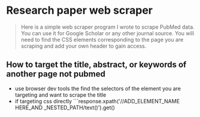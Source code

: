 # Research paper web scraper
> Here is a simple web scraper program I wrote to scrape PubMed data. You can use it for Google Scholar or any other journal source. You will need to find the CSS elements corresponding to the page you are scraping and add your own header to gain access.


## How to target the title, abstract, or keywords of another page not pubmed

-  use browser dev tools the find the selectors of the element you are targeting and want to scrape the title
- if targeting css directly ```response.xpath('//ADD_ELEMENT_NAME HERE_AND _NESTED_PATH/text()').get()